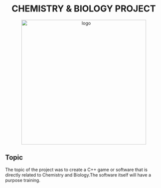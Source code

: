 <h1 align = center> CHEMISTRY & BIOLOGY PROJECT </h1>
<p align = "center">
<img src = "" width = "400px" alt = "logo">
</p>

## Topic
The topic of the project was to create a C++ game or software that is directly related to Chemistry and Biology.The software itself will have a purpose training.
